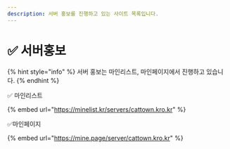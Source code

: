 ```yaml
---
description: 서버 홍보를 진행하고 있는 사이트 목록입니다.
---
```


# ✅ 서버홍보



{% hint style="info" %}
서버 홍보는 마인리스트, 마인페이지에서 진행하고 있습니다.&#x20;
{% endhint %}

✅ 마인리스트

{% embed url="https://minelist.kr/servers/cattown.kro.kr" %}

✅마인페이지&#x20;

{% embed url="https://mine.page/server/cattown.kro.kr" %}


